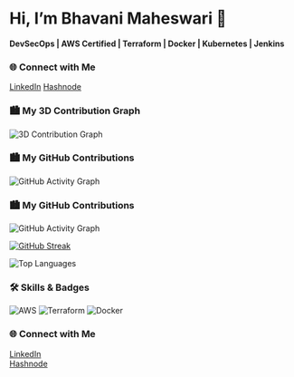 # Hi, I’m Bhavani Maheswari 👋

**DevSecOps | AWS Certified | Terraform | Docker | Kubernetes | Jenkins**

### 🌐 Connect with Me
[LinkedIn](https://www.linkedin.com/in/bhavani-maheswari-chavali-735574376)
[Hashnode](https://your-hashnode-link)

### 🏙️ My 3D Contribution Graph
![3D Contribution Graph](./profile-3d-contrib/profile-green.svg)
### 🏙️ My GitHub Contributions
![GitHub Activity Graph](https://github-readme-activity-graph.vercel.app/graph?username=maheswari1829&theme=react-dark&hide_border=true)
### 🏙️ My GitHub Contributions
![GitHub Activity Graph](https://github-readme-activity-graph.vercel.app/graph?username=maheswari1829&theme=react-dark&hide_border=true)

[![GitHub Streak](https://streak-stats.demolab.com?user=maheswari1829&theme=radical)](https://git.io/streak-stats)

![Top Languages](https://github-readme-stats.vercel.app/api/top-langs/?username=maheswari1829&layout=compact&theme=tokyonight)

### 🛠️ Skills & Badges
![AWS](https://img.shields.io/badge/AWS-Certified-orange?style=flat-square)
![Terraform](https://img.shields.io/badge/Terraform-Expert-blue?style=flat-square)
![Docker](https://img.shields.io/badge/Docker-Expert-blue?style=flat-square)

### 🌐 Connect with Me
[LinkedIn](https://www.linkedin.com/in/bhavani-maheswari-chavali-735574376)  
[Hashnode](https://your-hashnode-link)


